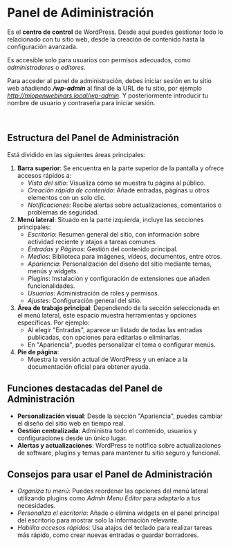 # Panel de Adiministración

Es el **centro de control** de WordPress. Desde aquí puedes gestionar todo lo relacionado con tu sitio web, desde la creación de contenido hasta la configuración avanzada. 

Es accesible solo para usuarios con permisos adecuados, como *administradores* o *editores*.

Para acceder al panel de administración, debes iniciar sesión en tu sitio web añadiendo ***/wp-admin*** al final de la URL de tu sitio, por ejemplo *http://miopenwebinars.local/wp-admin*. Y posteriormente introducir tu nombre de usuario y contraseña para iniciar sesión.

 
## Estructura del Panel de Administración

Está dividido en las siguientes áreas principales:

1. **Barra superior**: Se encuentra en la parte superior de la pantalla y ofrece accesos rápidos a:
    - *Vista del sitio*: Visualiza cómo se muestra tu página al público.
    - *Creación rápida de contenido*: Añade entradas, páginas u otros elementos con un solo clic.
    - *Notificaciones*: Recibe alertas sobre actualizaciones, comentarios o problemas de seguridad.
2. **Menú lateral**: Situado en la parte izquierda, incluye las secciones principales:
    - *Escritorio*: Resumen general del sitio, con información sobre actividad reciente y atajos a tareas comunes.
    - *Entradas y Páginas*: Gestión del contenido principal.
    - *Medios*: Biblioteca para imágenes, vídeos, documentos, entre otros.
    - *Apariencia*: Personalización del diseño del sitio mediante temas, menús y widgets.
    - *Plugins*: Instalación y configuración de extensiones que añaden funcionalidades.
    - *Usuarios*: Administración de roles y permisos.
    - *Ajustes*: Configuración general del sitio.
3. **Área de trabajo principal**: Dependiendo de la sección seleccionada en el menú lateral, este espacio muestra herramientas y opciones específicas. Por ejemplo:
    - Al elegir "Entradas", aparece un listado de todas las entradas publicadas, con opciones para editarlas o eliminarlas.
    - En "Apariencia", puedes personalizar el tema o configurar menús.
4. **Pie de página**:
    - Muestra la versión actual de WordPress y un enlace a la documentación oficial para obtener ayuda.



## Funciones destacadas del Panel de Administración

- **Personalización visual**: Desde la sección "Apariencia", puedes cambiar el diseño del sitio web en tiempo real.
- **Gestión centralizada**: Administra todo el contenido, usuarios y configuraciones desde un único lugar.
- **Alertas y actualizaciones**: WordPress te notifica sobre actualizaciones de software, plugins y temas para mantener tu sitio seguro y funcional.



## Consejos para usar el Panel de Administración

- *Organiza tu menú*: Puedes reordenar las opciones del menú lateral utilizando plugins como *Admin Menu Editor* para adaptarlo a tus necesidades.
- *Personaliza el escritorio*: Añade o elimina widgets en el panel principal del escritorio para mostrar solo la información relevante.
- *Habilita accesos rápidos*: Usa atajos del teclado para realizar tareas más rápido, como crear nuevas entradas o guardar borradores.
